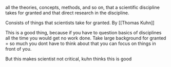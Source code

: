 all the theories, concepts, methods, and so on, that a scientific discipline takes for granted and that direct research in the discipline.

Consists of things that scientists take for granted. 
By [[Thomas Kuhn]]


This is a good thing, because if you have to question basics of disciplines all the time you would get no work done.
Take large background for granted = so much you dont have to think about that you can focus on things in front of you.

But this makes scientist not critical, kuhn thinks this is good

